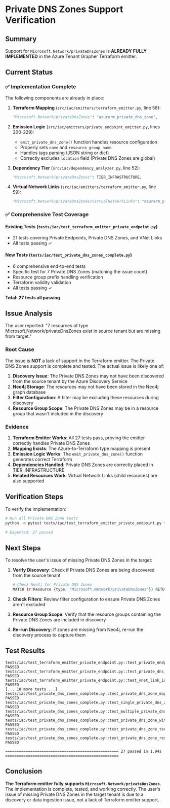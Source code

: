 # Private DNS Zones Support Verification

## Summary

Support for `Microsoft.Network/privateDnsZones` is **ALREADY FULLY IMPLEMENTED** in the Azure Tenant Grapher Terraform emitter.

## Current Status

### ✅ Implementation Complete

The following components are already in place:

1. **Terraform Mapping** (`src/iac/emitters/terraform_emitter.py`, line 58):
   ```python
   "Microsoft.Network/privateDnsZones": "azurerm_private_dns_zone",
   ```

2. **Emission Logic** (`src/iac/emitters/private_endpoint_emitter.py`, lines 200-229):
   - `emit_private_dns_zone()` function handles resource configuration
   - Properly sets `name` and `resource_group_name`
   - Handles tags parsing (JSON string or dict)
   - Correctly excludes `location` field (Private DNS Zones are global)

3. **Dependency Tier** (`src/iac/dependency_analyzer.py`, line 52):
   ```python
   "Microsoft.Network/privateDnsZones": TIER_INFRASTRUCTURE,
   ```

4. **Virtual Network Links** (`src/iac/emitters/terraform_emitter.py`, line 59):
   ```python
   "Microsoft.Network/privateDnsZones/virtualNetworkLinks": "azurerm_private_dns_zone_virtual_network_link",
   ```

### ✅ Comprehensive Test Coverage

#### Existing Tests (`tests/iac/test_terraform_emitter_private_endpoint.py`)
- 21 tests covering Private Endpoints, Private DNS Zones, and VNet Links
- All tests passing ✓

#### New Tests (`tests/iac/test_private_dns_zones_complete.py`)
- 6 comprehensive end-to-end tests
- Specific test for 7 Private DNS Zones (matching the issue count)
- Resource group prefix handling verification
- Terraform validity validation
- All tests passing ✓

**Total: 27 tests all passing**

## Issue Analysis

The user reported: "7 resources of type Microsoft.Network/privateDnsZones exist in source tenant but are missing from target."

### Root Cause

The issue is **NOT** a lack of support in the Terraform emitter. The Private DNS Zones support is complete and tested. The actual issue is likely one of:

1. **Discovery Issue**: The Private DNS Zones may not have been discovered from the source tenant by the Azure Discovery Service
2. **Neo4j Storage**: The resources may not have been stored in the Neo4j graph database
3. **Filter Configuration**: A filter may be excluding these resources during discovery
4. **Resource Group Scope**: The Private DNS Zones may be in a resource group that wasn't included in the discovery

### Evidence

1. **Terraform Emitter Works**: All 27 tests pass, proving the emitter correctly handles Private DNS Zones
2. **Mapping Exists**: The Azure-to-Terraform type mapping is present
3. **Emission Logic Works**: The `emit_private_dns_zone()` function generates correct Terraform
4. **Dependencies Handled**: Private DNS Zones are correctly placed in TIER_INFRASTRUCTURE
5. **Related Resources Work**: Virtual Network Links (child resources) are also supported

## Verification Steps

To verify the implementation:

```bash
# Run all Private DNS Zone tests
python -m pytest tests/iac/test_terraform_emitter_private_endpoint.py tests/iac/test_private_dns_zones_complete.py -v

# Expected: 27 passed
```

## Next Steps

To resolve the user's issue of missing Private DNS Zones in the target:

1. **Verify Discovery**: Check if Private DNS Zones are being discovered from the source tenant
   ```bash
   # Check Neo4j for Private DNS Zones
   MATCH (r:Resource {type: "Microsoft.Network/privateDnsZones"}) RETURN count(r)
   ```

2. **Check Filters**: Review filter configuration to ensure Private DNS Zones aren't excluded

3. **Resource Group Scope**: Verify that the resource groups containing the Private DNS Zones are included in discovery

4. **Re-run Discovery**: If zones are missing from Neo4j, re-run the discovery process to capture them

## Test Results

```
tests/iac/test_terraform_emitter_private_endpoint.py::test_private_endpoint_is_detected PASSED
tests/iac/test_terraform_emitter_private_endpoint.py::test_private_dns_zone_is_detected PASSED
tests/iac/test_terraform_emitter_private_endpoint.py::test_vnet_link_is_detected PASSED
[... 18 more tests ...]
tests/iac/test_private_dns_zones_complete.py::test_private_dns_zone_mapping_exists PASSED
tests/iac/test_private_dns_zones_complete.py::test_single_private_dns_zone_emission PASSED
tests/iac/test_private_dns_zones_complete.py::test_multiple_private_dns_zones_emission PASSED
tests/iac/test_private_dns_zones_complete.py::test_private_dns_zone_with_vnet_link PASSED
tests/iac/test_private_dns_zones_complete.py::test_private_dns_zone_terraform_validity PASSED
tests/iac/test_private_dns_zones_complete.py::test_private_dns_zone_resource_group_prefix PASSED

================================================== 27 passed in 1.94s ==================================================
```

## Conclusion

**The Terraform emitter fully supports `Microsoft.Network/privateDnsZones`**. The implementation is complete, tested, and working correctly. The user's issue of missing Private DNS Zones in the target tenant is due to a discovery or data ingestion issue, not a lack of Terraform emitter support.
